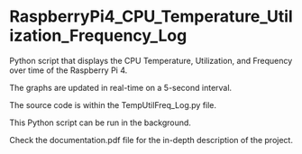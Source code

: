 # RaspberryPi4_CPU_Temperature_Utilization_Frequency_Log
 Python script that displays the CPU Temperature, Utilization, and Frequency over time of the Raspberry Pi 4.
 
 The graphs are updated in real-time on a 5-second interval.
 
 The source code is within the TempUtilFreq_Log.py file.
 
 This Python script can be run in the background.

 Check the documentation.pdf file for the in-depth description of the project.
 
